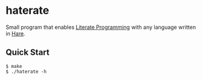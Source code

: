 # haterate

Small program that enables [Literate Programming] with any language written in [Hare].

## Quick Start

```console
$ make
$ ./haterate -h
```

[Literate Programming]: https://en.wikipedia.org/wiki/Literate_programming
[Hare]: https://harelang.org
